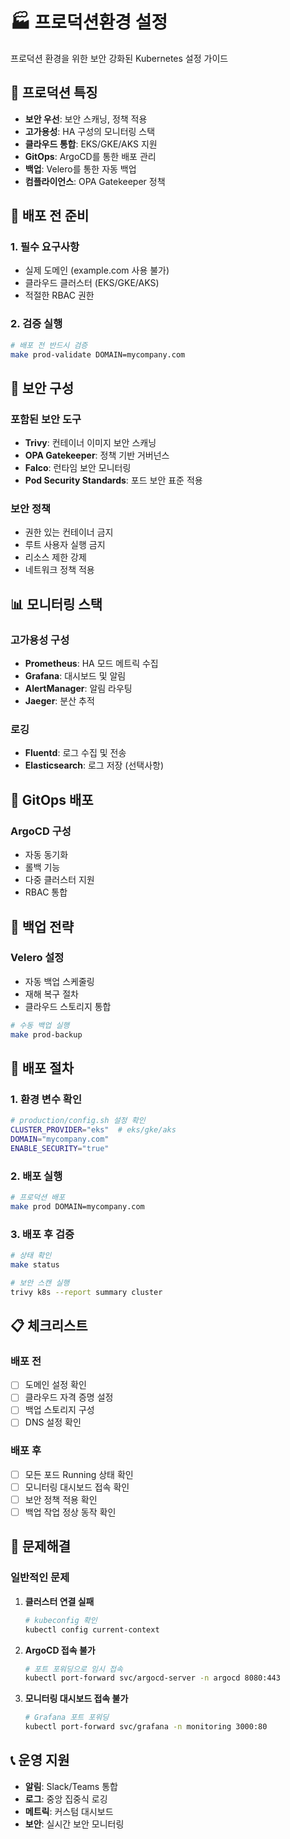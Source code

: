 # 🏭 프로덕션환경 설정

프로덕션 환경을 위한 보안 강화된 Kubernetes 설정 가이드

## 🎯 프로덕션 특징

- **보안 우선**: 보안 스캐닝, 정책 적용
- **고가용성**: HA 구성의 모니터링 스택
- **클라우드 통합**: EKS/GKE/AKS 지원
- **GitOps**: ArgoCD를 통한 배포 관리
- **백업**: Velero를 통한 자동 백업
- **컴플라이언스**: OPA Gatekeeper 정책

## 🚀 배포 전 준비

### 1. 필수 요구사항
- 실제 도메인 (example.com 사용 불가)
- 클라우드 클러스터 (EKS/GKE/AKS)
- 적절한 RBAC 권한

### 2. 검증 실행
```bash
# 배포 전 반드시 검증
make prod-validate DOMAIN=mycompany.com
```

## 🔐 보안 구성

### 포함된 보안 도구
- **Trivy**: 컨테이너 이미지 보안 스캐닝
- **OPA Gatekeeper**: 정책 기반 거버넌스
- **Falco**: 런타임 보안 모니터링
- **Pod Security Standards**: 포드 보안 표준 적용

### 보안 정책
- 권한 있는 컨테이너 금지
- 루트 사용자 실행 금지
- 리소스 제한 강제
- 네트워크 정책 적용

## 📊 모니터링 스택

### 고가용성 구성
- **Prometheus**: HA 모드 메트릭 수집
- **Grafana**: 대시보드 및 알림
- **AlertManager**: 알림 라우팅
- **Jaeger**: 분산 추적

### 로깅
- **Fluentd**: 로그 수집 및 전송
- **Elasticsearch**: 로그 저장 (선택사항)

## 🔄 GitOps 배포

### ArgoCD 구성
- 자동 동기화
- 롤백 기능
- 다중 클러스터 지원
- RBAC 통합

## 💾 백업 전략

### Velero 설정
- 자동 백업 스케줄링
- 재해 복구 절차
- 클라우드 스토리지 통합

```bash
# 수동 백업 실행
make prod-backup
```

## 🚀 배포 절차

### 1. 환경 변수 확인
```bash
# production/config.sh 설정 확인
CLUSTER_PROVIDER="eks"  # eks/gke/aks
DOMAIN="mycompany.com"
ENABLE_SECURITY="true"
```

### 2. 배포 실행
```bash
# 프로덕션 배포
make prod DOMAIN=mycompany.com
```

### 3. 배포 후 검증
```bash
# 상태 확인
make status

# 보안 스캔 실행
trivy k8s --report summary cluster
```

## 📋 체크리스트

### 배포 전
- [ ] 도메인 설정 확인
- [ ] 클라우드 자격 증명 설정
- [ ] 백업 스토리지 구성
- [ ] DNS 설정 확인

### 배포 후
- [ ] 모든 포드 Running 상태 확인
- [ ] 모니터링 대시보드 접속 확인
- [ ] 보안 정책 적용 확인
- [ ] 백업 작업 정상 동작 확인

## 🔧 문제해결

### 일반적인 문제

1. **클러스터 연결 실패**
   ```bash
   # kubeconfig 확인
   kubectl config current-context
   ```

2. **ArgoCD 접속 불가**
   ```bash
   # 포트 포워딩으로 임시 접속
   kubectl port-forward svc/argocd-server -n argocd 8080:443
   ```

3. **모니터링 대시보드 접속 불가**
   ```bash
   # Grafana 포트 포워딩
   kubectl port-forward svc/grafana -n monitoring 3000:80
   ```

## 📞 운영 지원

- **알림**: Slack/Teams 통합
- **로그**: 중앙 집중식 로깅
- **메트릭**: 커스텀 대시보드
- **보안**: 실시간 보안 모니터링
